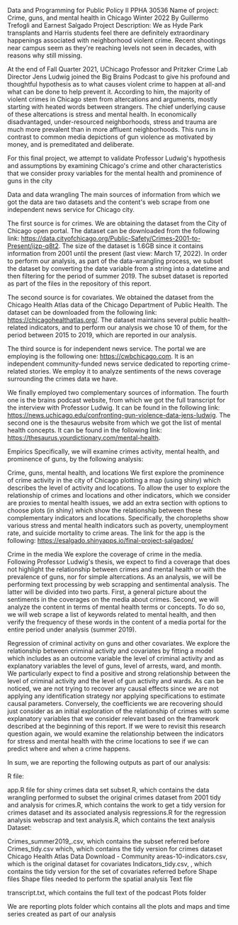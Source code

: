 Data and Programming for Public Policy II
PPHA 30536
Name of project: Crime, guns, and mental health in Chicago
Winter 2022
By Guillermo Trefogli and Earnest Salgado
Project Description:
We as Hyde Park transplants and Harris students feel there are definitely extraordinary happenings associated with neighborhood violent crime. Recent shootings near campus seem as they're reaching levels not seen in decades, with reasons why still missing.

At the end of Fall Quarter 2021, UChicago Professor and Pritzker Crime Lab Director Jens Ludwig joined the Big Brains Podcast to give his profound and thoughtful hypothesis as to what causes violent crime to happen at all-and what can be done to help prevent it. According to him, the majority of violent crimes in Chicago stem from altercations and arguments, mostly starting with heated words between strangers. The chief underlying cause of these altercations is stress and mental health. In economically disadvantaged, under-resourced neighborhoods, stress and trauma are much more prevalent than in more affluent neighborhoods. This runs in contrast to common media depictions of gun violence as motivated by money, and is premeditated and deliberate.

For this final project, we attempt to validate Professor Ludwig's hypothesis and assumptions by examining Chicago's crime and other characteristics that we consider proxy variables for the mental health and prominence of guns in the city

Data and data wrangling
The main sources of information from which we got the data are two datasets and the content's web scrape from one independent news service for Chicago city.

The first source is for crimes. We are obtaining the dataset from the City of Chicago open portal. The dataset can be downloaded from the following link: https://data.cityofchicago.org/Public-Safety/Crimes-2001-to-Present/ijzp-q8t2. The size of the dataset is 1.6GB since it contains information from 2001 until the present (last view: March 17, 2022). In order to perform our analysis, as part of the data-wrangling process, we subset the dataset by converting the date variable from a string into a datetime and then filtering for the period of summer 2019. The subset dataset is reported as part of the files in the repository of this report.

The second source is for covariates. We obtained the dataset from the Chicago Health Atlas data of the Chicago Department of Public Health. The dataset can be downloaded from the following link: https://chicagohealthatlas.org/. The dataset maintains several public health-related indicators, and to perform our analysis we chose 10 of them, for the period between 2015 to 2019, which are reported in our analysis.

The third source is for independent news service. The portal we are employing is the following one: https://cwbchicago.com. It is an independent community-funded news service dedicated to reporting crime-related stories. We employ it to analyze sentiments of the news coverage surrounding the crimes data we have.

We finally employed two complementary sources of information. The fourth one is the brains podcast website, from which we got the full transcript for the interview with Professor Ludwig. It can be found in the following link: https://news.uchicago.edu/confronting-gun-violence-data-jens-ludwig. The second one is the thesaurus website from which we got the list of mental health concepts. It can be found in the following link: https://thesaurus.yourdictionary.com/mental-health.

Empirics
Specifically, we will examine crimes activity, mental health, and prominence of guns, by the following analysis:

Crime, guns, mental health, and locations We first explore the prominence of crime activity in the city of Chicago plotting a map (using shiny) which describes the level of activity and locations. To allow the user to explore the relationship of crimes and locations and other indicators, which we consider are proxies to mental health issues, we add an extra section with options to choose plots (in shiny) which show the relationship between these complementary indicators and locations. Specifically, the choropleths show various stress and mental health indicators such as poverty, unemployment rate, and suicide mortality to crime areas. The link for the app is the following: https://esalgado.shinyapps.io/final-project-salgadoe/

Crime in the media We explore the coverage of crime in the media. Following Professor Ludwig's thesis, we expect to find a coverage that does not highlight the relationship between crimes and mental health or with the prevalence of guns, nor for simple altercations. As an analysis, we will be performing text processing by web scrapping and sentimental analysis. The latter will be divided into two parts. First, a general picture about the sentiments in the coverages on the media about crimes. Second, we will analyze the content in terms of mental health terms or concepts. To do so, we will web scrape a list of keywords related to mental health, and then verify the frequency of these words in the content of a media portal for the entire period under analysis (summer 2019).

Regression of criminal activity on guns and other covariates. We explore the relationship between criminal activity and covariates by fitting a model which includes as an outcome variable the level of criminal activity and as explanatory variables the level of guns, level of arrests, ward, and month. We particularly expect to find a positive and strong relationship between the level of criminal activity and the level of gun activity and wards. As can be noticed, we are not trying to recover any causal effects since we are not applying any identification strategy nor applying specifications to estimate causal parameters. Conversely, the coefficients we are recovering should just consider as an initial exploration of the relationship of crimes with some explanatory variables that we consider relevant based on the framework described at the beginning of this report. If we were to revisit this research question again, we would examine the relationship between the indicators for stress and mental health with the crime locations to see if we can predict where and when a crime happens.

In sum, we are reporting the following outputs as part of our analysis:

R file:

app.R file for shiny
crimes data set subset.R, which contains the data wrangling performed to subset the original crimes dataset from 2001
tidy and analysis for crimes.R, which contains the work to get a tidy version for crimes dataset and its associated analysis
regressions.R for the regression analysis
webscrap and text analysis.R, which contains the text analysis
Dataset:

Crimes_summer2019_.csv, which contains the subset referred before
Crimes_tidy.csv which, which contains the tidy version for crimes dataset
Chicago Health Atlas Data Download - Community areas-10-indicators.csv, which is the original dataset for covariates
Indicators_tidy.csv, , which contains the tidy version for the set of covariates referred before Shape files
Shape files needed to perform the spatial analysis
Text file

transcript.txt, which contains the full text of the podcast
Plots folder

We are reporting plots folder which contains all the plots and maps and time series created as part of our analysis
